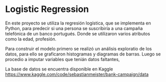 # Logistic Regression

En este proyecto se utiliza la regresión logística, que se implementa en Python, para predecir si una persona se suscribiría a una campaña telefónica de un banco portugués. Donde
se utilizaron varios atributos como la edad, profesión.

Para construir el modelo primero se realizó un análisis exploratio de los datos, para ello se graficaron histogramas y diagramas de barras. Luego se procedio a imputar variables
que tenián datos faltantes,

La base de datos se encuentra disponible en Kaggle https://www.kaggle.com/code/sebastianmeister/bank-campaign/data
